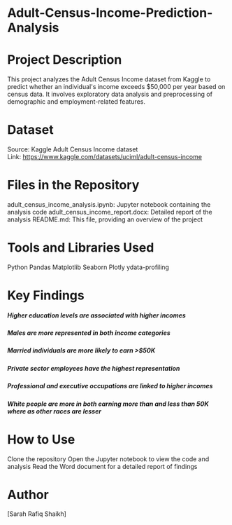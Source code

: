 # Adult-Census-Income-Prediction-Analysis

# Project Description
This project analyzes the Adult Census Income dataset from Kaggle to predict whether an individual's income exceeds $50,000 per year based on census data. It involves exploratory data analysis and preprocessing of demographic and employment-related features.

# Dataset

Source: Kaggle Adult Census Income dataset </br>
Link: https://www.kaggle.com/datasets/uciml/adult-census-income

# Files in the Repository

adult_census_income_analysis.ipynb: Jupyter notebook containing the analysis code
adult_census_income_report.docx: Detailed report of the analysis
README.md: This file, providing an overview of the project

# Tools and Libraries Used

Python
Pandas
Matplotlib
Seaborn
Plotly
ydata-profiling

# Key Findings

##### Higher education levels are associated with higher incomes
##### Males are more represented in both income categories
##### Married individuals are more likely to earn >$50K
##### Private sector employees have the highest representation
##### Professional and executive occupations are linked to higher incomes
##### White people are more in both earning more than and less than 50K where as other races are lesser

# How to Use

Clone the repository
Open the Jupyter notebook to view the code and analysis
Read the Word document for a detailed report of findings


# Author
[Sarah Rafiq Shaikh]

